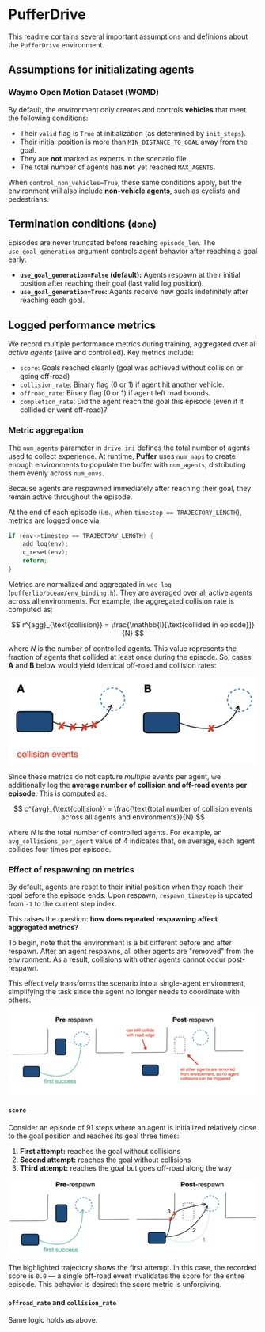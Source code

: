 # PufferDrive

This readme contains several important assumptions and definions about the `PufferDrive` environment.

## Assumptions for initializating agents

### Waymo Open Motion Dataset (WOMD)

By default, the environment only creates and controls **vehicles** that meet the following conditions:

- Their `valid` flag is `True` at initialization (as determined by `init_steps`).
- Their initial position is more than `MIN_DISTANCE_TO_GOAL` away from the goal.
- They are **not** marked as experts in the scenario file.
- The total number of agents has **not** yet reached `MAX_AGENTS`.

When `control_non_vehicles=True`, these same conditions apply, but the environment will also include **non-vehicle agents**, such as cyclists and pedestrians.

## Termination conditions (`done`)

Episodes are never truncated before reaching `episode_len`. The `use_goal_generation` argument controls agent behavior after reaching a goal early:

* **`use_goal_generation=False` (default):** Agents respawn at their initial position after reaching their goal (last valid log position).
* **`use_goal_generation=True`:** Agents receive new goals indefinitely after reaching each goal.

## Logged performance metrics

We record multiple performance metrics during training, aggregated over all *active agents* (alive and controlled). Key metrics include:

- `score`: Goals reached cleanly (goal was achieved without collision or going off-road)
- `collision_rate`: Binary flag (0 or 1) if agent hit another vehicle.
- `offroad_rate`: Binary flag (0 or 1) if agent left road bounds.
- `completion_rate`: Did the agent reach the goal this episode (even if it collided or went off-road)?


### Metric aggregation

The `num_agents` parameter in `drive.ini` defines the total number of agents used to collect experience.
At runtime, **Puffer** uses `num_maps` to create enough environments to populate the buffer with `num_agents`, distributing them evenly across `num_envs`.

Because agents are respawned immediately after reaching their goal, they remain active throughout the episode.

At the end of each episode (i.e., when `timestep == TRAJECTORY_LENGTH`), metrics are logged once via:

```C
if (env->timestep == TRAJECTORY_LENGTH) {
    add_log(env);
    c_reset(env);
    return;
}
```

Metrics are normalized and aggregated in `vec_log` (`pufferlib/ocean/env_binding.h`). They are averaged over all active agents across all environments. For example, the aggregated collision rate is computed as:

$$
r^{agg}_{\text{collision}} = \frac{\mathbb{I}[\text{collided in episode}]}{N}
$$

where $N$ is the number of controlled agents.
This value represents the fraction of agents that collided at least once during the episode. So, cases **A** and **B** below would yield identical off-road and collision rates:

![alt text](../../resources/drive/examples_a_b.png)

Since these metrics do not capture *multiple* events per agent, we additionally log the **average number of collision and off-road events per episode**. This is computed as:

$$
c^{avg}_{\text{collision}} = \frac{\text{total number of collision events across all agents and environments}}{N}
$$

where $N$ is the total number of controlled agents.
For example, an `avg_collisions_per_agent` value of 4 indicates that, on average, each agent collides four times per episode.

### Effect of respawning on metrics

By default, agents are reset to their initial position when they reach their goal before the episode ends. Upon respawn, `respawn_timestep` is updated from `-1` to the current step index.

This raises the question: **how does repeated respawning affect aggregated metrics?**

To begin, note that the environment is a bit different before and after respawn. After an agent respawns, all other agents are "removed" from the environment. As a result, collisions with other agents cannot occur post-respawn.

This effectively transforms the scenario into a single-agent environment, simplifying the task since the agent no longer needs to coordinate with others.

![alt text](../../resources/drive/pre_and_post_respawn.png)

#### `score`

Consider an episode of 91 steps where an agent is initialized relatively close to the goal position and reaches its goal three times:

1. **First attempt:** reaches the goal without collisions
2. **Second attempt:** reaches the goal without collisions
3. **Third attempt:** reaches the goal but goes off-road along the way

![alt text](../../resources/drive/realistic_collision_event_post_respawn.png)

The highlighted trajectory shows the first attempt. In this case, the recorded score is `0.0` — a single off-road event invalidates the score for the entire episode. This behavior is desired: the score metric is unforgiving.

#### `offroad_rate` and `collision_rate`

Same logic holds as above.
